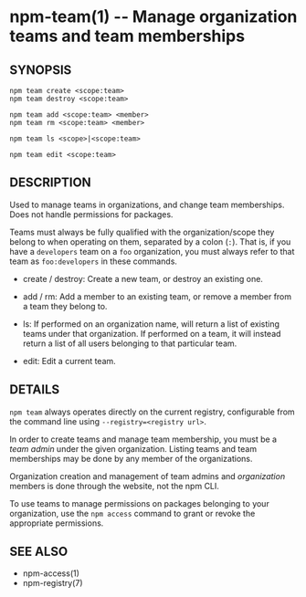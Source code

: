 npm-team(1) -- Manage organization teams and team memberships
=============================================================

## SYNOPSIS

    npm team create <scope:team>
    npm team destroy <scope:team>

    npm team add <scope:team> <member>
    npm team rm <scope:team> <member>

    npm team ls <scope>|<scope:team>

    npm team edit <scope:team>

## DESCRIPTION

Used to manage teams in organizations, and change team memberships. Does not
handle permissions for packages.

Teams must always be fully qualified with the organization/scope they belong to
when operating on them, separated by a colon (`:`). That is, if you have a
`developers` team on a `foo` organization, you must always refer to that team as
`foo:developers` in these commands.

* create / destroy:
  Create a new team, or destroy an existing one.

* add / rm:
  Add a member to an existing team, or remove a member from a team they belong to.

* ls:
  If performed on an organization name, will return a list of existing teams
  under that organization. If performed on a team, it will instead return a list
  of all users belonging to that particular team.

* edit:
  Edit a current team.

## DETAILS

`npm team` always operates directly on the current registry, configurable from
the command line using `--registry=<registry url>`.

In order to create teams and manage team membership, you must be a *team admin*
under the given organization. Listing teams and team memberships may be done by
any member of the organizations.

Organization creation and management of team admins and *organization* members
is done through the website, not the npm CLI.

To use teams to manage permissions on packages belonging to your organization,
use the `npm access` command to grant or revoke the appropriate permissions.

## SEE ALSO

* npm-access(1)
* npm-registry(7)
